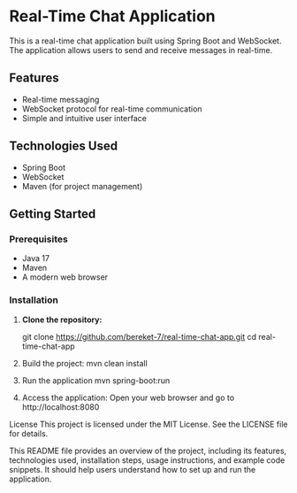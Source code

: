 # Real-Time Chat Application

This is a real-time chat application built using Spring Boot and WebSocket. The application allows users to send and receive messages in real-time.

## Features

- Real-time messaging
- WebSocket protocol for real-time communication
- Simple and intuitive user interface

## Technologies Used

- Spring Boot
- WebSocket
- Maven (for project management)

## Getting Started

### Prerequisites

- Java 17
- Maven
- A modern web browser

### Installation

1. **Clone the repository:**
   
   git clone https://github.com/bereket-7/real-time-chat-app.git
   cd real-time-chat-app
2. Build the project:
   mvn clean install
3. Run the application
   mvn spring-boot:run

4. Access the application:
  Open your web browser and go to http://localhost:8080


License
This project is licensed under the MIT License. See the LICENSE file for details.

This README file provides an overview of the project, including its features, technologies used, installation steps, usage instructions, and example code snippets.
It should help users understand how to set up and run the application.

  
